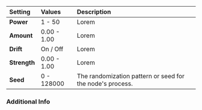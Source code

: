 | Setting      | Values          | Description |
| :----------- | :-------------- | :---------- |
| **Power**    | 1 - 50          | Lorem |
| **Amount**   | 0.00 - 1.00     | Lorem |
| **Drift**    | On / Off | Lorem |
| **Strength** | 0.00 - 1.00     | Lorem |
| **Seed**     | 0 - 128000      | The randomization pattern or seed for the node's process. |

### Additional Info

